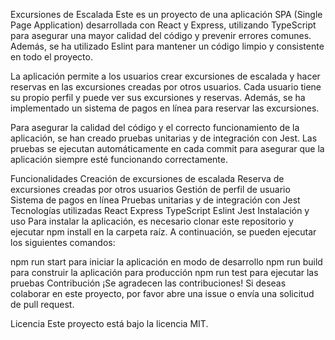Excursiones de Escalada
Este es un proyecto de una aplicación SPA (Single Page Application) desarrollada con React y Express, utilizando TypeScript para asegurar una mayor calidad del código y prevenir errores comunes. Además, se ha utilizado Eslint para mantener un código limpio y consistente en todo el proyecto.

La aplicación permite a los usuarios crear excursiones de escalada y hacer reservas en las excursiones creadas por otros usuarios. Cada usuario tiene su propio perfil y puede ver sus excursiones y reservas. Además, se ha implementado un sistema de pagos en línea para reservar las excursiones.

Para asegurar la calidad del código y el correcto funcionamiento de la aplicación, se han creado pruebas unitarias y de integración con Jest. Las pruebas se ejecutan automáticamente en cada commit para asegurar que la aplicación siempre esté funcionando correctamente.

Funcionalidades
Creación de excursiones de escalada
Reserva de excursiones creadas por otros usuarios
Gestión de perfil de usuario
Sistema de pagos en línea
Pruebas unitarias y de integración con Jest
Tecnologías utilizadas
React
Express
TypeScript
Eslint
Jest
Instalación y uso
Para instalar la aplicación, es necesario clonar este repositorio y ejecutar npm install en la carpeta raíz. A continuación, se pueden ejecutar los siguientes comandos:

npm run start para iniciar la aplicación en modo de desarrollo
npm run build para construir la aplicación para producción
npm run test para ejecutar las pruebas
Contribución
¡Se agradecen las contribuciones! Si deseas colaborar en este proyecto, por favor abre una issue o envía una solicitud de pull request.

Licencia
Este proyecto está bajo la licencia MIT.
